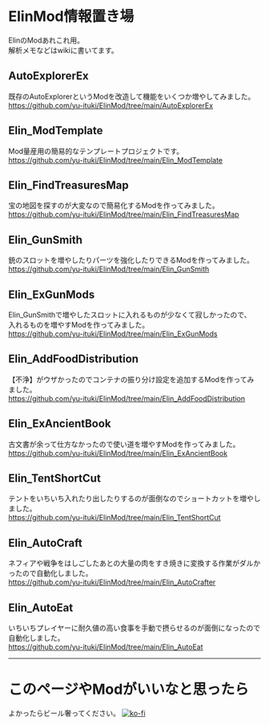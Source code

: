 # ElinMod情報置き場
ElinのModあれこれ用。   
解析メモなどはwikiに書いてます。   

## AutoExplorerEx
既存のAutoExplorerというModを改造して機能をいくつか増やしてみました。   
https://github.com/yu-ituki/ElinMod/tree/main/AutoExplorerEx  

## Elin_ModTemplate
Mod量産用の簡易的なテンプレートプロジェクトです。  
https://github.com/yu-ituki/ElinMod/tree/main/Elin_ModTemplate

## Elin_FindTreasuresMap
宝の地図を探すのが大変なので簡易化するModを作ってみました。  
https://github.com/yu-ituki/ElinMod/tree/main/Elin_FindTreasuresMap

## Elin_GunSmith
銃のスロットを増やしたりパーツを強化したりできるModを作ってみました。  
https://github.com/yu-ituki/ElinMod/tree/main/Elin_GunSmith  

## Elin_ExGunMods
Elin_GunSmithで増やしたスロットに入れるものが少なくて寂しかったので、   
入れるものを増やすModを作ってみました。   
https://github.com/yu-ituki/ElinMod/tree/main/Elin_ExGunMods  

## Elin_AddFoodDistribution
【不浄】がウザかったのでコンテナの振り分け設定を追加するModを作ってみました。    
https://github.com/yu-ituki/ElinMod/tree/main/Elin_AddFoodDistribution    
  
## Elin_ExAncientBook
古文書が余って仕方なかったので使い道を増やすModを作ってみました。  
https://github.com/yu-ituki/ElinMod/tree/main/Elin_ExAncientBook  
  
## Elin_TentShortCut
テントをいちいち入れたり出したりするのが面倒なのでショートカットを増やしました。  
https://github.com/yu-ituki/ElinMod/tree/main/Elin_TentShortCut  
  
## Elin_AutoCraft  
ネフィアや戦争をはしごしたあとの大量の肉をすき焼きに変換する作業がダルかったので自動化しました。  
https://github.com/yu-ituki/ElinMod/tree/main/Elin_AutoCrafter  

## Elin_AutoEat  
いちいちプレイヤーに耐久値の高い食事を手動で摂らせるのが面倒になったので自動化しました。  
https://github.com/yu-ituki/ElinMod/tree/main/Elin_AutoEat  
  
----

# このページやModがいいなと思ったら
よかったらビール奢ってください。
[![ko-fi](https://ko-fi.com/img/githubbutton_sm.svg)](https://ko-fi.com/C1C619ZTM8)

